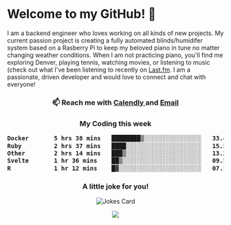 <h1> Welcome to my GitHub! 👋 </h1>


  I am a backend engineer who loves working on all kinds of new projects. My current passion project is creating a fully automated blinds/humidifer system based on a Rasberry Pi to keep my beloved piano in tune no matter changing weather conditions. When I am not practicing piano, you'll find me exploring Denver, playing tennis, watching movies, or listening to music (check out what I've been listening to recently on [Last.fm](https://www.last.fm/user/mballa000). I am a passionate, driven developer and would love to connect and chat with everyone!

<h3 align = "center"> 📫 Reach me with <a href = "https://calendly.com/msbrandt00/30min"> Calendly </a> and <a href="mailto:msbrandt00@gmail.com">Email</a> 
 </h3>


 
<div align = "center"
[![Anurag's GitHub stats](https://github-readme-stats.vercel.app/api?username=mbrandt00)](https://github.com/anuraghazra/github-readme-stats)
          </div>
<h3 align="center">
  My Coding this week
<!--START_SECTION:waka-->

```txt
Docker       5 hrs 38 mins   ████████▒░░░░░░░░░░░░░░░░   33.49 %
Ruby         2 hrs 37 mins   ████░░░░░░░░░░░░░░░░░░░░░   15.59 %
Other        2 hrs 14 mins   ███▒░░░░░░░░░░░░░░░░░░░░░   13.28 %
Svelte       1 hr 36 mins    ██▒░░░░░░░░░░░░░░░░░░░░░░   09.50 %
R            1 hr 12 mins    █▓░░░░░░░░░░░░░░░░░░░░░░░   07.14 %
```

<!--END_SECTION:waka-->

### A little joke for you!

![Jokes Card](https://readme-jokes.vercel.app/api?hideBorder)

<a href="https://www.linkedin.com/in/mbrandt00/"><img src="https://img.shields.io/badge/linkedin-%230077B5.svg?&style=for-the-badge&logo=linkedin&logoColor=white" /></a>
